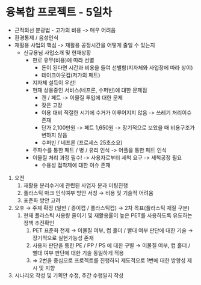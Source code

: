 # 융복합 프로젝트 - 5일차



- 근적외선 분광법 - 고가의 비용 -> 매우 어려움
- 환경통제 / 음성인식
- 재활용 사업의 핵심 -> 재활용 공정시간을 어떻게 줄일 수 있는지
  - 신규용님 사업소개 및 현재상황
    - 판로 유무(비용)에 따라 선별
      - 돈이 된다면 시간과 비용을 들여 선별함(지자체와 사업장에 따라 상이)
      - 테이크아웃컵(저가의 페트)
    - 지자체 설득이 우선!
    - 현재 상용중인 서비스(네프론, 수퍼빈)에 대한 문제점
      - 캔 / 페트 -> 이물질 투입에 대한 문제
      - 잦은 고장
      - 이용 대비 적절한 시기에 수거가 이루어지지 않음 -> 쓰레기 처리이슈 존재
      - 단가 2,100만원 -> 페트 1,650원 -> 장기적으로 보았을 때 비용구조가 변하지 않음
      - 수퍼빈 / 네프론 (프로세스 25초소요)
    - 주파수를 통한 페트 / 병 / 유리 인식 -> 어플을 통한 페트 인식
    - 이물질 처리 과정 필수! -> 사용자로부터 세척 요구 -> 세척공정 필요
      - 수용성 접착제에 대한 이슈 존재

1. 오전
   1. 재활용 분리수거에 관련된 사업자 분과 미팅진행
   2. 플라스틱 마크 인식여부 방안 서칭 → 비용 및 기술적 어려움
   3. 표준화 방안 고려
2. 오후 → 주제 확정 (일반 / 종이컵 / 플라스틱컵) → 2차 목표(플라스틱 재질 구분)
   1. 현재 플라스틱 사용량 줄이기 및 재활용률이 높은 PET를 사용하도록 유도하는 정책 추진확인
      1. PET 표준화 전제 → 이물질 여부, 컵 홀더 / 빨대 여부 판단에 대한 기술 → 장기적으로 실현가능성 존재
      2. 사용자 판단을 통한 PE / PP / PS 에 대한 구별 → 이물질 여부, 컵 홀더 / 빨대 여부 판단에 대한 기술 동일하게 적용
      3. ⇒ 2번을 중심으로 프로젝트를 진행하되 제도적으로 1번에 대한 방향성 제시 및 지향
3. 시나리오 작성 및 기획안 수정, 주간 수행일지 작성